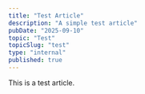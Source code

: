 ```yaml
---
title: "Test Article"
description: "A simple test article"
pubDate: "2025-09-10"
topic: "Test"
topicSlug: "test"
type: "internal"
published: true
---
```


This is a test article.
